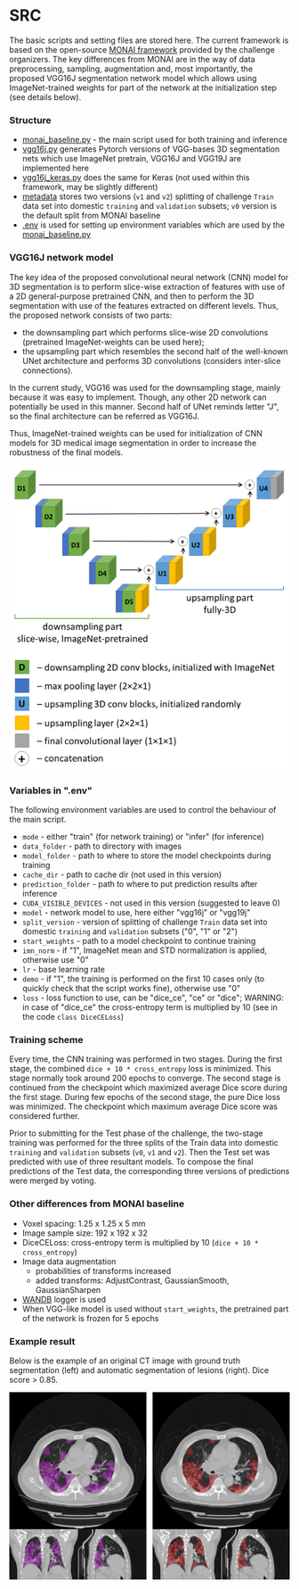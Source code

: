 # SRC

The basic scripts and setting files are stored here.
The current framework is based on the open-source [MONAI framework](https://github.com/Project-MONAI/tutorials/tree/master/3d_segmentation/challenge_baseline/)
provided by the challenge organizers.
The key differences from MONAI are in the way of data preprocessing, sampling, augmentation and, most importantly,
the proposed VGG16J segmentation network model which allows using ImageNet-trained weights for part of the network
at the initialization step (see details below).
  

### Structure

* [monai_baseline.py](monai_baseline.py) - the main script used for both training and inference
* [vgg16j.py](vgg16j.py) generates Pytorch versions of VGG-bases 3D segmentation nets which use ImageNet pretrain,
VGG16J and VGG19J are implemented here
* [vgg16j_keras.py](vgg16j_keras.py) does the same for Keras 
(not used within this framework, may be slightly different)
* [metadata](metadata) stores two versions (`v1` and `v2`) splitting of challenge `Train` data set into 
domestic `training` and `validation` subsets; `v0` version is the default split from MONAI baseline 
* [.env](.env) is used for setting up environment variables which are used by the [monai_baseline.py](monai_baseline.py)

### VGG16J network model

The key idea of the proposed convolutional neural network (CNN) model for 3D segmentation is to perform slice-wise
extraction of features with use of a 2D general-purpose pretrained CNN, and then to perform the 3D segmentation with 
use of the features extracted on different levels.
Thus, the proposed network consists of two parts:
* the downsampling part which performs slice-wise 2D convolutions 
(pretrained ImageNet-weights can be used here);
* the upsampling part which resembles the second half of the well-known UNet architecture and performs 3D convolutions 
(considers inter-slice connections). 

In the current study, VGG16 was used for the downsampling stage, mainly because it was easy to implement. 
Though, any other 2D network can potentially be used in this manner.
Second half of UNet reminds letter "J", so the final architecture can be referred as VGG16J.

Thus, ImageNet-trained weights can be used for initialization of CNN models for 3D medical image segmentation in order to increase the robustness of the final models.

![Alt text](vgg16j_scheme.png "VGG16J network scheme")

### Variables in ".env"

The following environment variables are used to control the behaviour of the main script. 

* `mode` - either "train" (for network training) or "infer" (for inference)
* `data_folder` - path to directory with images
* `model_folder` - path to where to store the model checkpoints during training
* `cache_dir` - path to cache dir (not used in this version)
* `prediction_folder` - path to where to put prediction results after inference
* `CUDA_VISIBLE_DEVICES` - not used in this version (suggested to leave 0)
* `model` - network model to use, here either "vgg16j" or "vgg19j"
* `split_version` - version of splitting of challenge `Train` data set into 
domestic `training` and `validation` subsets ("0", "1" or "2")
* `start_weights` - path to a model checkpoint to continue training
* `imn_norm` - if "1", ImageNet mean and STD normalization is applied, otherwise use "0"
* `lr` - base learning rate
* `demo` - if "1", the training is performed on the first 10 cases only (to quickly check that the script works fine), 
otherwise use "0"
* `loss` - loss function to use, can be "dice_ce", "ce" or "dice"; 
WARNING: in case of "dice_ce" the cross-entropy term is multiplied by 10 (see in the code `class DiceCELoss`)

### Training scheme

Every time, the CNN training was performed in two stages. 
During the first stage, the combined `dice + 10 * cross_entropy` loss is minimized.
This stage normally took around 200 epochs to converge. 
The second stage is continued from the checkpoint which maximized average Dice score during the first stage.
During few epochs of the second stage, the pure Dice loss was minimized.
The checkpoint which maximum average Dice score was considered further.

Prior to submitting for the Test phase of the challenge, the two-stage training was performed for the three
splits of the Train data into domestic `training` and `validation` subsets (`v0`, `v1` and `v2`).
Then the Test set was predicted with use of three resultant models. 
To compose the final predictions of the Test data, 
the corresponding three versions of predictions were merged by voting.    

### Other differences from MONAI baseline

* Voxel spacing: 1.25 x 1.25 x 5 mm
* Image sample size: 192 x 192 x 32
* DiceCELoss: cross-entropy term is multiplied by 10 (`dice + 10 * cross_entropy`)
* Image data augmentation
    * probabilities of transforms increased
    * added transforms: AdjustContrast, GaussianSmooth, GaussianSharpen
* [WANDB](https://wandb.ai) logger is used
* When VGG-like model is used without `start_weights`, the pretrained part of the network is frozen for 5 epochs 

### Example result

Below is the example of an original CT image with ground truth segmentation (left) 
and automatic segmentation of lesions (right). 
Dice score > 0.85. 

![Alt text](prediction_example.png "Example of prediction of COVID-19 lesions")
